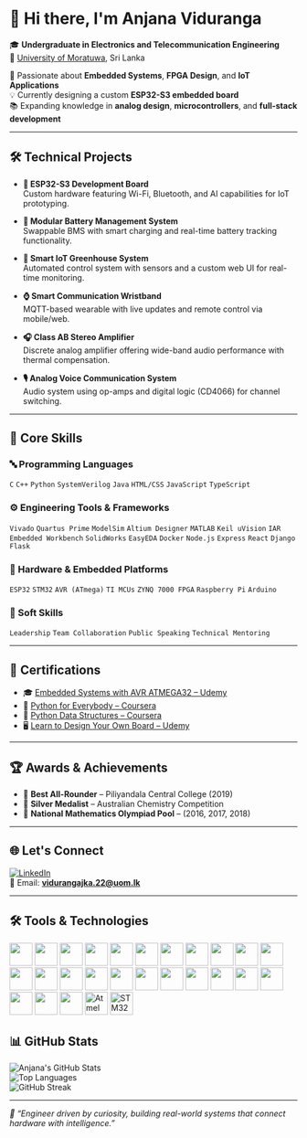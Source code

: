# 👋 Hi there, I'm Anjana Viduranga

🎓 **Undergraduate in Electronics and Telecommunication Engineering**  
📍 [University of Moratuwa](https://uom.lk), Sri Lanka

🔧 Passionate about **Embedded Systems**, **FPGA Design**, and **IoT Applications**  
💡 Currently designing a custom **ESP32-S3 embedded board**  
📚 Expanding knowledge in **analog design**, **microcontrollers**, and **full-stack development**

---

## 🛠️ Technical Projects

- **🚀 ESP32-S3 Development Board**  
  Custom hardware featuring Wi-Fi, Bluetooth, and AI capabilities for IoT prototyping.

- **🔋 Modular Battery Management System**  
  Swappable BMS with smart charging and real-time battery tracking functionality.

- **🌿 Smart IoT Greenhouse System**  
  Automated control system with sensors and a custom web UI for real-time monitoring.

- **⌚ Smart Communication Wristband**  
  MQTT-based wearable with live updates and remote control via mobile/web.

- **🎧 Class AB Stereo Amplifier**  
  Discrete analog amplifier offering wide-band audio performance with thermal compensation.

- **🎙️ Analog Voice Communication System**  
  Audio system using op-amps and digital logic (CD4066) for channel switching.

---

## 💼 Core Skills

### 🔤 Programming Languages
`C` `C++` `Python` `SystemVerilog` `Java` `HTML/CSS` `JavaScript` `TypeScript`

### ⚙️ Engineering Tools & Frameworks
`Vivado` `Quartus Prime` `ModelSim` `Altium Designer` `MATLAB` `Keil uVision` `IAR Embedded Workbench` `SolidWorks` `EasyEDA` `Docker` `Node.js` `Express` `React` `Django` `Flask`

### 🔩 Hardware & Embedded Platforms
`ESP32` `STM32` `AVR (ATmega)` `TI MCUs` `ZYNQ 7000 FPGA` `Raspberry Pi` `Arduino`

### 🧠 Soft Skills
`Leadership` `Team Collaboration` `Public Speaking` `Technical Mentoring`

---

## 📜 Certifications

- 🎓 [Embedded Systems with AVR ATMEGA32 – Udemy](https://udemy-certificate.s3.amazonaws.com/pdf/UC-f11d701f-756b-4c19-97e6-c01145c9dbd9.pdf)
- 🐍 [Python for Everybody – Coursera](https://coursera.org/share/7cc1bc580809bb96be4290649c332805)
- 🧩 [Python Data Structures – Coursera](https://coursera.org/share/548f34cd72b5cae2c2f454de320bf23b)
- 🖥️ [Learn to Design Your Own Board – Udemy](https://www.udemy.com/certificate/UC-72f54aeb-1244-4069-99fb-a7efe322ac67/)

---

## 🏆 Awards & Achievements

- 🥇 **Best All-Rounder** – Piliyandala Central College (2019)  
- 🥈 **Silver Medalist** – Australian Chemistry Competition  
- 🧮 **National Mathematics Olympiad Pool** – (2016, 2017, 2018)

---

## 🌐 Let's Connect

[![LinkedIn](https://img.shields.io/badge/-LinkedIn-blue?style=flat&logo=linkedin)](https://www.linkedin.com/in/anjana-viduranga-292153292/)  
📧 Email: **vidurangajka.22@uom.lk**

---

## 🛠️ Tools & Technologies

<p align="left">
  <!-- Programming Languages -->
  <img src="https://cdn.jsdelivr.net/gh/devicons/devicon/icons/c/c-original.svg" width="40"/>
  <img src="https://cdn.jsdelivr.net/gh/devicons/devicon/icons/cplusplus/cplusplus-original.svg" width="40"/>
  <img src="https://cdn.jsdelivr.net/gh/devicons/devicon/icons/python/python-original.svg" width="40"/>
  <img src="https://cdn.jsdelivr.net/gh/devicons/devicon/icons/javascript/javascript-original.svg" width="40"/>
  <img src="https://cdn.jsdelivr.net/gh/devicons/devicon/icons/typescript/typescript-original.svg" width="40"/>
  <img src="https://cdn.jsdelivr.net/gh/devicons/devicon/icons/bash/bash-original.svg" width="40"/>
  
  <!-- Web Development -->
  <img src="https://cdn.jsdelivr.net/gh/devicons/devicon/icons/html5/html5-original.svg" width="40"/>
  <img src="https://cdn.jsdelivr.net/gh/devicons/devicon/icons/css3/css3-original.svg" width="40"/>
  <img src="https://cdn.jsdelivr.net/gh/devicons/devicon/icons/react/react-original.svg" width="40"/>

  <!-- FPGA and HDL Tools -->
  <img src="https://cdn.jsdelivr.net/gh/devicons/devicon/icons/systemverilog/systemverilog-original.svg" width="40"/>
  <img src="https://cdn.jsdelivr.net/gh/devicons/devicon/icons/vivado/vivado-original.svg" width="40"/>
  <img src="https://cdn.jsdelivr.net/gh/devicons/devicon/icons/quartus/quartus-original.svg" width="40"/>
  <img src="https://cdn.jsdelivr.net/gh/devicons/devicon/icons/modelsim/modelsim-original.svg" width="40"/>

  <!-- Embedded Systems -->
  <img src="https://cdn.jsdelivr.net/gh/devicons/devicon/icons/stm32/stm32-original.svg" width="40"/>
  <img src="https://cdn.jsdelivr.net/gh/devicons/devicon/icons/arduino/arduino-original.svg" width="40"/>
  <img src="https://cdn.jsdelivr.net/gh/devicons/devicon/icons/microchip/microchip-original.svg" width="40"/>

  <!-- Development Tools -->
  <img src="https://cdn.jsdelivr.net/gh/devicons/devicon/icons/docker/docker-original.svg" width="40"/>
  <img src="https://cdn.jsdelivr.net/gh/devicons/devicon/icons/git/git-original.svg" width="40"/>
  <img src="https://cdn.jsdelivr.net/gh/devicons/devicon/icons/github/github-original.svg" width="40"/>
  <img src="https://cdn.jsdelivr.net/gh/devicons/devicon/icons/linux/linux-original.svg" width="40"/>

  <!-- Scientific Computing & AI -->
  <img src="https://cdn.jsdelivr.net/gh/devicons/devicon/icons/numpy/numpy-original.svg" width="40"/>
  <img src="https://cdn.jsdelivr.net/gh/devicons/devicon/icons/tensorflow/tensorflow-original.svg" width="40"/>
  <img src="https://cdn.jsdelivr.net/gh/devicons/devicon/icons/opencv/opencv-original.svg" width="40"/>
  <img src="https://cdn.jsdelivr.net/gh/devicons/devicon/icons/jupyter/jupyter-original.svg" width="40"/>
  <img src="https://cdn.jsdelivr.net/gh/devicons/devicon/icons/matlab/matlab-original.svg" width="40"/>

  <!-- Hardware & Other Tools (via custom assets) -->
  <img src="assets/icons/atmelstudio.png" width="40" title="Atmel Studio"/>
  <img src="assets/icons/cubeide.png" width="40" title="STM32CubeIDE"/>
</p>

## 📊 GitHub Stats

![Anjana's GitHub Stats](https://github-readme-stats.vercel.app/api?username=Vidurangajka&show_icons=true&theme=radical)  
![Top Languages](https://github-readme-stats.vercel.app/api/top-langs/?username=Vidurangajka&layout=compact&theme=radical)  
![GitHub Streak](https://streak-stats.demolab.com?user=Vidurangajka&theme=radical)

---

_🚀 “Engineer driven by curiosity, building real-world systems that connect hardware with intelligence.”_
